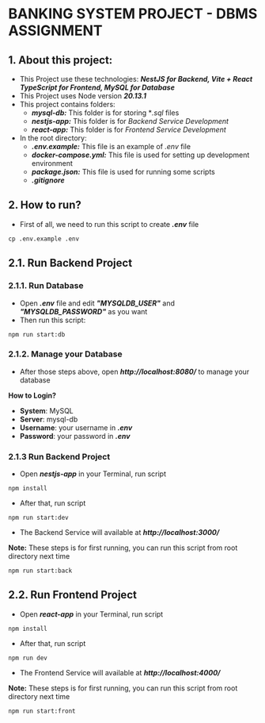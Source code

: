 # BANKING SYSTEM PROJECT - DBMS ASSIGNMENT

## 1. About this project:
- This Project use these technologies: ***NestJS for Backend, Vite + React TypeScript for Frontend, MySQL for Database***
- This Project uses Node version ***20.13.1***
- This project contains folders:
    * ***mysql-db:*** This folder is for storing **.sql* files
    * ***nestjs-app:*** This folder is for *Backend Service Development*
    * ***react-app:*** This folder is for *Frontend Service Development* 
- In the root directory:
    * ***.env.example:*** This file is an example of *.env* file
    * ***docker-compose.yml:*** This file is used for setting up development environment
    * ***package.json:*** This file is used for running some scripts 
    * ***.gitignore*** 

## 2. How to run?
- First of all, we need to run this script to create ***.env*** file

```
cp .env.example .env
```
## 2.1. Run Backend Project
### 2.1.1. Run Database
- Open ***.env*** file and edit ***"MYSQLDB_USER"*** and ***"MYSQLDB_PASSWORD"*** as you want
- Then run this script:
```
npm run start:db
```
### 2.1.2. Manage your Database
- After those steps above, open ***http://localhost:8080/*** to manage your database

**How to Login?**

- **System**: MySQL
- **Server**: mysql-db
- **Username**: your username in ***.env***
- **Password**: your password in ***.env***

### 2.1.3 Run Backend Project
- Open ***nestjs-app*** in your Terminal, run script
```
npm install
```
- After that, run script
```
npm run start:dev
```
- The Backend Service will available at ***http://localhost:3000/***

**Note:** These steps is for first running, you can run this script from root directory next time
```
npm run start:back
```
## 2.2. Run Frontend Project
- Open ***react-app*** in your Terminal, run script
```
npm install
```
- After that, run script
```
npm run dev
```
- The Frontend Service will available at ***http://localhost:4000/***

**Note:** These steps is for first running, you can run this script from root directory next time
```
npm run start:front
```